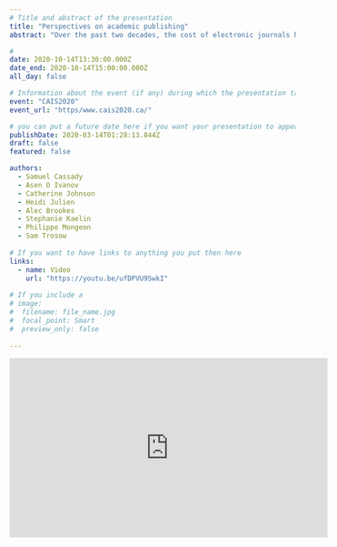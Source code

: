 ```yaml
---
# Title and abstract of the presentation
title: "Perspectives on academic publishing"
abstract: "Over the past two decades, the cost of electronic journals has continually grown to the point that many academic libraries today find it financially unsustainable. This has made it necessary for librarians to begin cancelling major journal subscription packages, known colloquially as big deal packages. The cancellation of big deal packages is complex, and at present, poorly understood practice revolving around the analysis of a range of quantitative and qualitative data. Moreover, it also has a distinct micro-political dimension as it involves reconciling the, at times, conflicting interests of faculty, students, librarians, and publishers. This panel seeks to initiate a dialogue between a diverse group of stakeholders with interests in this issue. It is expected that this dialogue will increase awareness of the complexity involved in managing the size, scope, and cost of big deal subscription packages and will give voice to multiple perspectives on the issue. As such, it is hoped that the panel will contribute to finding common ground from which we can collectively begin thinking about how the symbiotic relationship between academic libraries and publishers can be reinvented."

#
date: 2020-10-14T13:30:00.000Z
date_end: 2020-10-14T15:00:00.000Z
all_day: false

# Information about the event (if any) during which the presentation takes place.
event: "CAIS2020" 
event_url: "https/www.cais2020.ca/"

# you can put a future date here if you want your presentation to appear only a bit later
publishDate: 2020-03-14T01:28:13.844Z
draft: false
featured: false

authors:
  - Samuel Cassady
  - Asen O Ivanov
  - Catherine Johnson
  - Heidi Julien
  - Alec Brookes
  - Stephanie Kaelin
  - Philippe Mongeon
  - Sam Trosow
  
# If you want to have links to anything you put then here
links:
  - name: Video
    url: "https://youtu.be/ufDPVU9SwkI"
  
# If you include a 
# image:
#  filename: file_name.jpg 
#  focal_point: Smart
#  preview_only: false
  
---
```


<iframe width="560" height="315" src="https://www.youtube.com/embed/ufDPVU9SwkI" frameborder="0" allow="accelerometer; autoplay; clipboard-write; encrypted-media; gyroscope; picture-in-picture" allowfullscreen></iframe>
